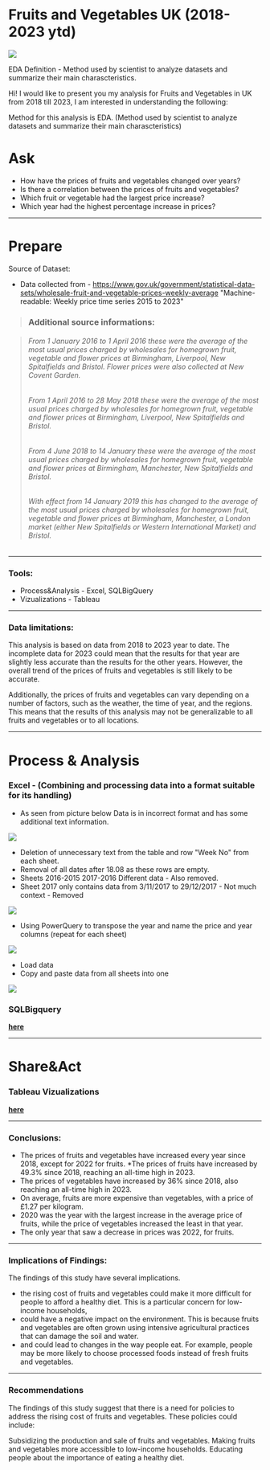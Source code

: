# Fruits and Vegetables UK (2018-2023 ytd)

![](akolita._small_cute_vegetable_holding_hands_with_small_fruit_ca_cde7b512-c8de-4e81-9843-e9ee197aedb2.png)

EDA Definition - Method used by scientist to analyze datasets and summarize their main charascteristics.

Hi! I would like to present you my analysis for Fruits and Vegetables in UK from 2018 till 2023,
I am interested in understanding the following:

Method for this analysis is EDA. (Method used by scientist to analyze datasets and summarize their main charascteristics)

# Ask
* How have the prices of fruits and vegetables changed over years?
* Is there a correlation between the prices of fruits and vegetables?
* Which fruit or vegetable had the largest price increase?
* Which year had the highest percentage increase in prices? 
---
# Prepare
Source of Dataset:
* Data collected from - https://www.gov.uk/government/statistical-data-sets/wholesale-fruit-and-vegetable-prices-weekly-average 
 "Machine-readable: Weekly price time series 2015 to 2023"

> ### Additional source informations:


>  ###### From 1 January 2016 to 1 April 2016 these were the average of the most usual prices charged by wholesales for homegrown fruit, vegetable and flower prices at Birmingham, Liverpool, New Spitalfields and Bristol. Flower prices were also collected at New Covent Garden.
> 
>  ###### From 1 April 2016 to 28 May 2018 these were the average of the most usual prices charged by wholesales for homegrown fruit, vegetable and flower prices at Birmingham, Liverpool, New Spitalfields and Bristol.
> 
>  ###### From 4 June 2018 to 14 January these were the average of the most usual prices charged by wholesales for homegrown fruit, vegetable and flower prices at Birmingham, Manchester, New Spitalfields and Bristol.
> 
>  ###### With effect from 14 January 2019 this has changed to the average of the most usual prices charged by wholesales for homegrown fruit, vegetable and flower prices at Birmingham, Manchester, a London market (either New Spitalfields or Western International Market) and Bristol.
---
### Tools:
* Process&Analysis - Excel, SQLBigQuery
* Vizualizations - Tableau
---

### Data limitations:
This analysis is based on data from 2018 to 2023 year to date.
The incomplete data for 2023 could mean that the results for that year are slightly less accurate than the results for the other years.
However, the overall trend of the prices of fruits and vegetables is still likely to be accurate.

Additionally, the prices of fruits and vegetables can vary depending on a number of factors, such as the weather, the time of year, and the regions.
This means that the results of this analysis may not be generalizable to all fruits and vegetables or to all locations.

---
# Process & Analysis 

### Excel - (Combining and processing data into a format suitable for its handling)

* As seen from picture below Data is in incorrect format and has some additional text information.

![](Screen1.png)


* Deletion of unnecessary text from the table and row "Week No" from each sheet.
* Removal of all dates after 18.08 as these rows are empty.
* Sheets 2016-2015 2017-2016 Different data - Also removed.
* Sheet 2017 only contains data from 3/11/2017 to 29/12/2017 - Not much context - Removed
  
![](Second.png)

* Using PowerQuery to transpose the year and name the price and year columns (repeat for each sheet)
  
![](screen2and3.png)

* Load data 
* Copy and paste data from all sheets into one

![](Done.png)



### SQLBigquery
**[here](https://github.com/kac123451/SQL-Fruits_VegesUK/blob/main/Fruits_VegesUK)**

---
# Share&Act 

### Tableau Vizualizations
**[here](https://public.tableau.com/views/FruitsandVegetablespricesUK2018-2023ytd/Story1?:language=en-US&publish=yes&:display_count=n&:origin=viz_share_link)**

---
### Conclusions:

* The prices of fruits and vegetables have increased every year since 2018, except for 2022 for fruits.
*The prices of fruits have increased by 49.3% since 2018, reaching an all-time high in 2023.
* The prices of vegetables have increased by 36% since 2018, also reaching an all-time high in 2023.
* On average, fruits are more expensive than vegetables, with a price of £1.27 per kilogram.
* 2020 was the year with the largest increase in the average price of fruits, while the price of vegetables increased the least in that year.
* The only year that saw a decrease in prices was 2022, for fruits.

---
### Implications of Findings:
The findings of this study have several implications. 
 
* the rising cost of fruits and vegetables could make it more difficult for people to afford a healthy diet. This is a particular concern for low-income households,
* could have a negative impact on the environment. This is because fruits and vegetables are often grown using intensive agricultural practices that can damage the soil and water. 
* and could lead to changes in the way people eat. For example, people may be more likely to choose processed foods instead of fresh fruits and vegetables.

---
### Recommendations

The findings of this study suggest that there is a need for policies to address the rising cost of fruits and vegetables. These policies could include:

Subsidizing the production and sale of fruits and vegetables.
Making fruits and vegetables more accessible to low-income households.
Educating people about the importance of eating a healthy diet.

